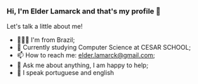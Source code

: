 ### Hi, I'm Elder Lamarck and that's my profile 👋
 
 Let's talk a little about me! 
- 👨🏽‍💻 I'm from Brazil;
- 🌱 Currently studying Computer Science at CESAR SCHOOL;
- 📫 How to reach me: elder.lamarck@gmail.com;
- 💬 Ask me about anything, I am happy to help;
- 💬 I speak portuguese and english 

  
